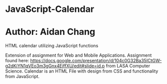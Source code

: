# JavaScript-Calendar
# Author: Aidan Chang
HTML calendar utilizing JavaScript functions

Extension of assignment for Web and Mobile Applications. Assignment found here: https://docs.google.com/presentation/d/104c0G32Ba35ICtGW-g2dKiYN1qVEo3m3gGnx4EjffXU/edit#slide=id.p from LASA Computer Science. Calendar is an HTML File with design from CSS and functionality from JavaScript.
